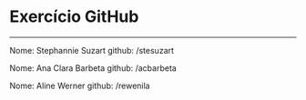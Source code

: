 # Exercício GitHub
-----
Nome: Stephannie Suzart
github: /stesuzart

Nome: Ana Clara Barbeta
github: /acbarbeta

Nome: Aline Werner
github: /rewenila
